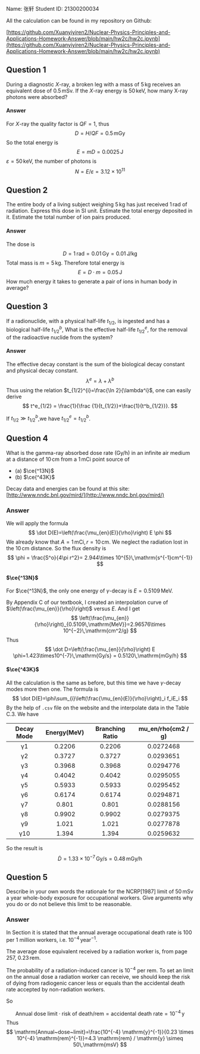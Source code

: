 Name: 张轩
Student ID: 21300200034

All the calculation can be found in my repository on Github:

[https://github.com/Xuanyiyiren2/Nuclear-Physics-Principles-and-Applications-Homework-Answer/blob/main/hw2c/hw2c.ipynb](https://github.com/Xuanyiyiren2/Nuclear-Physics-Principles-and-Applications-Homework-Answer/blob/main/hw2c/hw2c.ipynb)

## Question 1

During a diagnostic $X$-ray, a broken leg with a mass of $5\,\mathrm{kg}$ receives an equivalent dose of $0.5\,\mathrm{mSv}$. If the $X$-ray energy is $50\,\mathrm{keV}$, how many X-ray photons were absorbed?

#### Answer

For $X$-ray the quality factor is $QF=1$, thus
$$
D = H/QF = 0.5 \,\mathrm{mGy}
$$
So the total energy is
$$
E = mD = 0.0025\,\mathrm{J}
$$
$\varepsilon = 50\,\mathrm{keV}$, the number of photons is
$$
N = E/\varepsilon = 3.12\times 10^{11}
$$

## Question 2

The entire body of a living subject weighing $5\,\mathrm{kg}$ has just received $1\,\mathrm{rad}$ of radiation. Express this dose in $\mathrm{SI}$ unit. Estimate the total energy deposited in it. Estimate the total number of ion pairs produced. 

#### Answer

The dose is
$$
D=1\,\mathrm{rad}=0.01\,\mathrm{Gy}=0.01\,\mathrm{J/kg}
$$
Total mass is $m=5\,\mathrm{kg}$. Therefore total energy is
$$
E = D\cdot m=0.05\,\mathrm{J}
$$
How much energy it takes to generate a pair of ions in human body in average?


## Question 3

If a radionuclide, with a physical half-life $t_{1/2}$, is ingested and has a biological half-life $t^b_{1/2}$, What is the effective half-life $t^e_{1/2}$, for the removal of the radioactive nuclide from the system?

#### Answer

The effective decay constant is the sum of the biological decay constant and physical decay constant.
$$
\lambda^e=\lambda+\lambda^b
$$
Thus using the relation $t_{1/2}^{i}=\frac{\ln 2}{\lambda^i}$, one can easily derive
$$
t^e_{1/2} = \frac{1}{\frac {1}{t_{1/2}}+\frac{1}{t^b_{1/2}}}.
$$

If $t_{1/2}\gg t^b_{1/2}$,we have $t^e_{1/2}=t^b_{1/2}$.

## Question 4

What is the gamma-ray absorbed dose rate ($\mathrm{Gy/h}$) in an infinite air medium at a distance of $10\,\mathrm{cm}$ from a $1\,\mathrm{mCi}$ point source of  

- (a) $\ce{^13N}$
- (b) $\ce{^43K}$

Decay data and energies can be found at this site:  [http://www.nndc.bnl.gov/mird/](http://www.nndc.bnl.gov/mird/)

### Answer

We will apply the formula
$$
\dot D(E)=\left(\frac{\mu_{en}(E)}{\rho}\right) E \phi
$$
We already know that $A = 1\,\mathrm{mCi},r = 10\,\mathrm{cm}$. We neglect the radiation lost in the $10\,\mathrm{cm}$ distance. So the flux density is
$$
\phi = \frac{S^o}{4\pi r^2}= 2.944\times 10^{5}\,\mathrm{s^{-1}cm^{-1}}
$$

#### $\ce{^13N}$

For $\ce{^13N}$, the only one energy of $\gamma$-decay is $E=0.5109\,\mathrm{MeV}$.

By Appendix C of our textbook, I created an interpolation curve of $\left(\frac{\mu_{en}}{\rho}\right)$ versus $E$. And I get
$$
\left(\frac{\mu_{en}}{\rho}\right)_{0.5109\,\mathrm{MeV}}=2.96576\times 10^{−2}\,\mathrm{cm^2/g}
$$
Thus 
$$
\dot D=\left(\frac{\mu_{en}}{\rho}\right) E \phi=1.423\times10^{-7}\,\mathrm{Gy/s} = 0.5120\,\mathrm{mGy/h}
$$

#### $\ce{^43K}$

All the calculation is the same as before, but this time we have $\gamma$-decay modes more then one. The formula is
$$
\dot D(E)=\phi\sum_{i}\left(\frac{\mu_{en}(E)}{\rho}\right)_i f_iE_i 
$$
By the help of `.csv` file on the website and the interpolate data in the Table C.3. We have

| Decay Mode | Energy(MeV) | Branching Ratio | mu_en/rho(cm2 / g) |
| :--------: | :---------: | :-------------: | :----------------: |
|     γ1     |   0.2206    |     0.2206      |     0.0272468      |
|     γ2     |   0.3727    |     0.3727      |     0.0293651      |
|     γ3     |   0.3968    |     0.3968      |     0.0294776      |
|     γ4     |   0.4042    |     0.4042      |     0.0295055      |
|     γ5     |   0.5933    |     0.5933      |     0.0295452      |
|     γ6     |   0.6174    |     0.6174      |     0.0294871      |
|     γ7     |    0.801    |      0.801      |     0.0288156      |
|     γ8     |   0.9902    |     0.9902      |     0.0279375      |
|     γ9     |    1.021    |      1.021      |     0.0277878      |
|    γ10     |    1.394    |      1.394      |     0.0259632      |

So the result is
$$
\dot D  = 1.33\times 10^{-7}\,\mathrm{Gy/s}=0.48\,\mathrm{mGy/h}
$$

## Question 5

Describe in your own words the rationale for the NCRP[1987] limit of $50 \,\mathrm{mSv}$ a year whole-body exposure for occupational workers. Give arguments why you do or do not believe this limit to be reasonable.

### Answer

In Section it is stated that the annual average occupational death rate is 100 per 1 million workers, i.e. $10^{-4}\,\mathrm{year^{-1}}$.

The average dose equivalent received by a radiation worker is, from page  257, $0.23\,\mathrm{rem}$.

The probability of a radiation-induced cancer is $10^{-4}$ per $\mathrm{rem}$. To set an limit on the annual dose a radiation worker can receive, we should keep the risk of dying from radiogenic cancer less or equals than the  accidental death rate accepted by non-radiation workers.

So

$$
\mathrm{Annual~dose~limit}\cdot \mathrm{risk~of~death/rem}=\mathrm{accidental~death~rate}=10^{-4}\,\mathrm{y}
$$
Thus
$$
\mathrm{Annual~dose~limit}=\frac{10^{-4} \mathrm{y}^{-1}}{0.23 \times 10^{-4} \mathrm{rem}^{-1}}=4.3 \mathrm{rem} / \mathrm{y} \simeq 50\,\mathrm{msV}
$$
